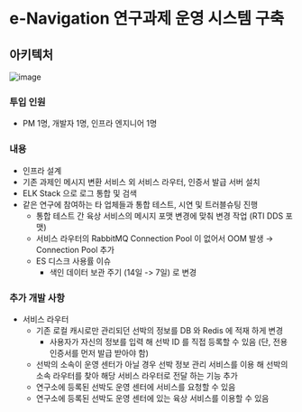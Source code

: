 # e-Navigation 연구과제 운영 시스템 구축
## 아키텍처
![image](https://github.com/SoonMyeong/resume-portpolio/assets/31875043/302be4ef-259f-4689-9460-65a86b4b95d3)



### 투입 인원
- PM 1명, 개발자 1명, 인프라 엔지니어 1명
### 내용
- 인프라 설계
- 기존 과제인 메시지 변환 서비스 외 서비스 라우터, 인증서 발급 서버 설치
- ELK Stack 으로 로그 통합 및 검색
- 같은 연구에 참여하는 타 업체들과 통합 테스트, 시연 및 트러블슈팅 진행
    - 통합 테스트 간 육상 서비스의 메시지 포맷 변경에 맞춰 변경 작업 (RTI DDS 포맷)
    - 서비스 라우터의 RabbitMQ Connection Pool 이 없어서 OOM 발생 → Connection Pool 추가
    - ES 디스크 사용률 이슈
      - 색인 데이터 보관 주기 (14일 -> 7일) 로 변경
 
### 추가 개발 사항
- 서비스 라우터
  - 기존 로컬 캐시로만 관리되던 선박의 정보를 DB 와 Redis 에 적재 하게 변경
    - 사용자가 자신의 정보를 입력 해 선박 ID 를 직접 등록할 수 있음 (단, 전용 인증서를 먼저 발급 받아야 함)
  - 선박의 소속이 운영 센터가 아닐 경우 선박 정보 관리 서비스를 이용 해 선박의 소속 라우터를 찾아 해당 서비스 라우터로 전달 하는 기능 추가
  -   연구소에 등록된 선박도 운영 센터에 서비스를 요청할 수 있음
    - 연구소에 등록된 선박도 운영 센터에 있는 육상 서비스를 이용할 수 있음
